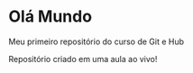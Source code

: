 # Olá Mundo
 Meu primeiro repositório do curso de Git e Hub

Repositório criado em uma aula ao vivo!
